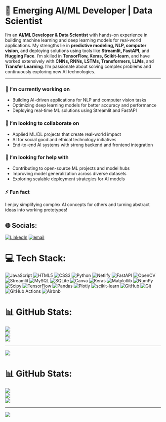 # 🚀 Emerging AI/ML Developer | Data Scientist

I’m an **AI/ML Developer & Data Scientist** with hands-on experience in building machine learning and deep learning models for real-world applications. My strengths lie in **predictive modeling, NLP, computer vision**, and deploying solutions using tools like **Streamlit, FastAPI**, and **Hugging Face**. I’m skilled in **TensorFlow, Keras, Scikit-learn**, and have worked extensively with **CNNs, RNNs, LSTMs, Transformers, LLMs**, and **Transfer Learning**. I’m passionate about solving complex problems and continuously exploring new AI technologies.

---

### 🔭 I’m currently working on
- Building AI-driven applications for NLP and computer vision tasks  
- Optimizing deep learning models for better accuracy and performance  
- Deploying real-time ML solutions using Streamlit and FastAPI  

### 👯 I’m looking to collaborate on
- Applied ML/DL projects that create real-world impact  
- AI for social good and ethical technology initiatives  
- End-to-end AI systems with strong backend and frontend integration  

### 🤝 I’m looking for help with
- Contributing to open-source ML projects and model hubs  
- Improving model generalization across diverse datasets  
- Exploring scalable deployment strategies for AI models  
 
### ⚡ Fun fact
I enjoy simplifying complex AI concepts for others and turning abstract ideas into working prototypes!



## 🌐 Socials:
[![LinkedIn](https://img.shields.io/badge/LinkedIn-%230077B5.svg?logo=linkedin&logoColor=white)](https://linkedin.com/in/www.linkedin.com/in/syed-atif-ali-563628330) [![email](https://img.shields.io/badge/Email-D14836?logo=gmail&logoColor=white)](mailto:atifalisyed193@gmail.com) 

# 💻 Tech Stack:
![JavaScript](https://img.shields.io/badge/javascript-%23323330.svg?style=for-the-badge&logo=javascript&logoColor=%23F7DF1E) ![HTML5](https://img.shields.io/badge/html5-%23E34F26.svg?style=for-the-badge&logo=html5&logoColor=white) ![CSS3](https://img.shields.io/badge/css3-%231572B6.svg?style=for-the-badge&logo=css3&logoColor=white) ![Python](https://img.shields.io/badge/python-3670A0?style=for-the-badge&logo=python&logoColor=ffdd54) ![Netlify](https://img.shields.io/badge/netlify-%23000000.svg?style=for-the-badge&logo=netlify&logoColor=#00C7B7) ![FastAPI](https://img.shields.io/badge/FastAPI-005571?style=for-the-badge&logo=fastapi) ![OpenCV](https://img.shields.io/badge/opencv-%23white.svg?style=for-the-badge&logo=opencv&logoColor=white) ![Streamlit](https://img.shields.io/badge/Streamlit-%23FE4B4B.svg?style=for-the-badge&logo=streamlit&logoColor=white) ![MySQL](https://img.shields.io/badge/mysql-4479A1.svg?style=for-the-badge&logo=mysql&logoColor=white) ![SQLite](https://img.shields.io/badge/sqlite-%2307405e.svg?style=for-the-badge&logo=sqlite&logoColor=white) ![Canva](https://img.shields.io/badge/Canva-%2300C4CC.svg?style=for-the-badge&logo=Canva&logoColor=white) ![Keras](https://img.shields.io/badge/Keras-%23D00000.svg?style=for-the-badge&logo=Keras&logoColor=white) ![Matplotlib](https://img.shields.io/badge/Matplotlib-%23ffffff.svg?style=for-the-badge&logo=Matplotlib&logoColor=black) ![NumPy](https://img.shields.io/badge/numpy-%23013243.svg?style=for-the-badge&logo=numpy&logoColor=white) ![Scipy](https://img.shields.io/badge/SciPy-%230C55A5.svg?style=for-the-badge&logo=scipy&logoColor=%white) ![TensorFlow](https://img.shields.io/badge/TensorFlow-%23FF6F00.svg?style=for-the-badge&logo=TensorFlow&logoColor=white) ![Pandas](https://img.shields.io/badge/pandas-%23150458.svg?style=for-the-badge&logo=pandas&logoColor=white) ![Plotly](https://img.shields.io/badge/Plotly-%233F4F75.svg?style=for-the-badge&logo=plotly&logoColor=white) ![scikit-learn](https://img.shields.io/badge/scikit--learn-%23F7931E.svg?style=for-the-badge&logo=scikit-learn&logoColor=white) ![GitHub](https://img.shields.io/badge/github-%23121011.svg?style=for-the-badge&logo=github&logoColor=white) ![Git](https://img.shields.io/badge/git-%23F05033.svg?style=for-the-badge&logo=git&logoColor=white) ![GitHub Actions](https://img.shields.io/badge/github%20actions-%232671E5.svg?style=for-the-badge&logo=githubactions&logoColor=white) ![Airbnb](https://img.shields.io/badge/Airbnb-%23ff5a5f.svg?style=for-the-badge&logo=Airbnb&logoColor=white)
# 📊 GitHub Stats:
![](https://github-readme-stats.vercel.app/api?username=SyedAtifAli797&theme=dark&hide_border=false&include_all_commits=false&count_private=false)<br/>
![](https://nirzak-streak-stats.vercel.app/?user=SyedAtifAli797&theme=dark&hide_border=false)<br/>
![](https://github-readme-stats.vercel.app/api/top-langs/?username=SyedAtifAli797&theme=dark&hide_border=false&include_all_commits=false&count_private=false&layout=compact)

---
[![](https://visitcount.itsvg.in/api?id=SyedAtifAli797&icon=0&color=0)](https://visitcount.itsvg.in)

<!-- Proudly created with GPRM ( https://gprm.itsvg.in ) -->
# 📊 GitHub Stats:
![](https://github-readme-stats.vercel.app/api?username=SyedAtifAli797&theme=dark&hide_border=false&include_all_commits=false&count_private=false)<br/>
![](https://github-readme-streak-stats.herokuapp.com/?user=SyedAtifAli797&theme=dark&hide_border=false)<br/>
![](https://github-readme-stats.vercel.app/api/top-langs/?username=SyedAtifAli797&theme=dark&hide_border=false&include_all_commits=false&count_private=false&layout=compact)

---
[![](https://visitcount.itsvg.in/api?id=SyedAtifAli797&icon=0&color=0)](https://visitcount.itsvg.in)

<!-- Proudly created with GPRM ( https://gprm.itsvg.in ) -->
